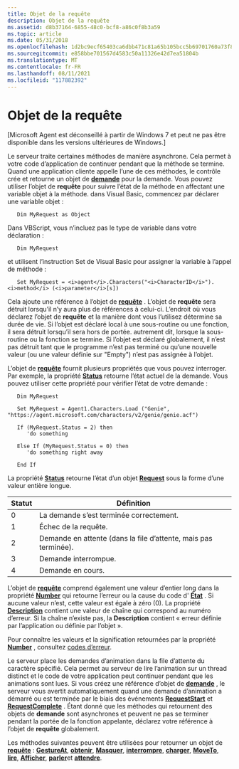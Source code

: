 ```yaml
---
title: Objet de la requête
description: Objet de la requête
ms.assetid: d8b37164-6855-48c0-bcf8-a86c0f8b3a59
ms.topic: article
ms.date: 05/31/2018
ms.openlocfilehash: 1d2bc9ecf65403ca6dbb471c81a65b105bcc5b69701760a73f8fbc8a5684a9b5
ms.sourcegitcommit: e858bbe701567d4583c50a11326e42d7ea51804b
ms.translationtype: MT
ms.contentlocale: fr-FR
ms.lasthandoff: 08/11/2021
ms.locfileid: "117882392"
---
```

# <a name="the-request-object"></a>Objet de la requête

\[Microsoft Agent est déconseillé à partir de Windows 7 et peut ne pas être disponible dans les versions ultérieures de Windows.\]

Le serveur traite certaines méthodes de manière asynchrone. Cela permet à votre code d’application de continuer pendant que la méthode se termine. Quand une application cliente appelle l’une de ces méthodes, le contrôle crée et retourne un objet de [**demande**](/windows/desktop/lwef/the-request-object) pour la demande. Vous pouvez utiliser l’objet de **requête** pour suivre l’état de la méthode en affectant une variable objet à la méthode. dans Visual Basic, commencez par déclarer une variable objet :


```
   Dim MyRequest as Object
```



Dans VBScript, vous n’incluez pas le type de variable dans votre déclaration :


```
   Dim MyRequest
```



et utilisent l’instruction Set de Visual Basic pour assigner la variable à l’appel de méthode :


```
   Set MyRequest = <i>agent</i>.Characters("<i>CharacterID</i>").<i>method</i> (<i>parameter</i>[s])
```



Cela ajoute une référence à l’objet de [**requête**](/windows/desktop/lwef/the-request-object) . L’objet de **requête** sera détruit lorsqu’il n’y aura plus de références à celui-ci. L’endroit où vous déclarez l’objet de **requête** et la manière dont vous l’utilisez détermine sa durée de vie. Si l’objet est déclaré local à une sous-routine ou une fonction, il sera détruit lorsqu’il sera hors de portée. autrement dit, lorsque la sous-routine ou la fonction se termine. Si l’objet est déclaré globalement, il n’est pas détruit tant que le programme n’est pas terminé ou qu’une nouvelle valeur (ou une valeur définie sur "Empty") n’est pas assignée à l’objet.

L’objet de [**requête**](/windows/desktop/lwef/the-request-object) fournit plusieurs propriétés que vous pouvez interroger. Par exemple, la propriété [**Status**](status-property.md) retourne l’état actuel de la demande. Vous pouvez utiliser cette propriété pour vérifier l’état de votre demande :


```
   Dim MyRequest
   
   Set MyRequest = Agent1.Characters.Load ("Genie", "https://agent.microsoft.com/characters/v2/genie/genie.acf")

   If (MyRequest.Status = 2) then
      'do something

   Else If (MyRequest.Status = 0) then
      'do something right away

   End If
```



La propriété [**Status**](status-property.md) retourne l’état d’un objet [**Request**](/windows/desktop/lwef/the-request-object) sous la forme d’une valeur entière longue.



| Statut | Définition                                        |
|--------|---------------------------------------------------|
| 0      | La demande s’est terminée correctement.                   |
| 1      | Échec de la requête.                                   |
| 2      | Demande en attente (dans la file d’attente, mais pas terminée). |
| 3      | Demande interrompue.                              |
| 4      | Demande en cours.                              |



 

L’objet de [**requête**](/windows/desktop/lwef/the-request-object) comprend également une valeur d’entier long dans la propriété [**Number**](https://www.bing.com/search?q=**Number**) qui retourne l’erreur ou la cause du code d' [**État**](status-property.md) . Si aucune valeur n’est, cette valeur est égale à zéro (0). La propriété [**Description**](description-property.md) contient une valeur de chaîne qui correspond au numéro d’erreur. Si la chaîne n’existe pas, la **Description** contient « erreur définie par l’application ou définie par l’objet ».

Pour connaître les valeurs et la signification retournées par la propriété [**Number**](https://www.bing.com/search?q=**Number**) , consultez [codes d’erreur](microsoft-agent-error-codes.md).

Le serveur place les demandes d’animation dans la file d’attente du caractère spécifié. Cela permet au serveur de lire l’animation sur un thread distinct et le code de votre application peut continuer pendant que les animations sont lues. Si vous créez une référence d’objet de [**demande**](/windows/desktop/lwef/the-request-object) , le serveur vous avertit automatiquement quand une demande d’animation a démarré ou est terminée par le biais des événements [**RequestStart**](https://www.bing.com/search?q=**RequestStart**) et [**RequestComplete**](https://www.bing.com/search?q=**RequestComplete**) . Étant donné que les méthodes qui retournent des objets de **demande** sont asynchrones et peuvent ne pas se terminer pendant la portée de la fonction appelante, déclarez votre référence à l’objet de **requête** globalement.

Les méthodes suivantes peuvent être utilisées pour retourner un objet de [**requête**](/windows/desktop/lwef/the-request-object) : [**GestureAt**](gestureat-method.md), [**obtenir**](get-method.md), [**Masquer**](hide-method.md), [**interrompre**](interrupt-method.md), [**charger**](load-method.md), [**MoveTo**](moveto-method.md), [**lire**](play-method.md), [**Afficher**](show-method.md), [**parler**](speak-method.md)et [**attendre**](https://www.bing.com/search?q=**Wait**).

 

 